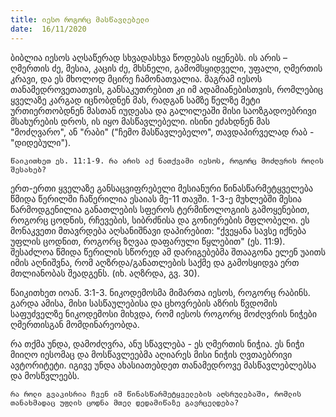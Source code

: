```yaml
---
title: იესო როგორც მასწავლებელი
date:  16/11/2020
---
```


ბიბლია იესოს აღსაწერად სხვადასხვა წოდებას იყენებს. ის არის – ღმერთის ძე, მესია, კაცის ძე, მხსნელი, გამომსყიდველი, უფალი, ღმერთის კრავი, და ეს მხოლოდ მცირე ჩამონათვალია. მაგრამ იესოს თანამედროვეთათვის, განსაკუთრებით კი იმ ადამიანებისთვის, რომლებიც ყველაზე კარგად იცნობდნენ მას, რადგან სამზე წელზე მეტი ურთიერთობდნენ მასთან იუდეასა და გალილეაში მისი საოზგადოებრივი მსახურების დროს, ის იყო მასწავლებელი. ისინი ეძახდნენ მას "მოძღვარო", ან "რაბი" ("ჩემო მასწავლებელო", თავდაპირველად რაბ - "დიდებული").

`წაიკითხეთ ეს. 11:1-9. რა არის აქ ნათქვამი იესოს, როგორც მოძღვრის როლის შესახებ?`

ერთ-ერთი ყველაზე განსაცვიფრებელი მესიანური წინასწარმეტყველება წმიდა წერილში ჩაწერილია ესაიას მე-11 თავში. 1-3-ე მუხლებში მესია წარმოდგენილია განათლების სფეროს ტერმინოლოგიის გამოყენებით, როგორც ცოდნის, რჩევების, სიბრძნისა და გონიერების მფლობელი. ეს მონაკვეთი მთავრდება აღსანიშნავი დაპირებით: "ქვეყანა სავსე იქნება უფლის ცოდნით, როგორც ზღვაა დაფარული წყლებით" (ეს. 11:9). შესაძლოა წმიდა წერილის სწორედ ამ დარიგებებმა შთააგონა ელენ უაითს იმის აღნიშვნა, რომ აღზრდა/განათლების საქმე და გამოსყიდვა ერთ მთლიანობას შეადგენს. (იხ. აღზრდა, გვ. 30).

წაიკითხეთ იოან. 3:1-3. ნიკოდემოსმა მიმართა იესოს, როგორც რაბინს. გარდა ამისა, მისი სასწაულებისა და ცხოვრების აზრის წვდომის საფუძველზე ნიკოდემოსი მიხვდა, რომ იესოს როგორც მოძღვრის ნიჭები ღმერთისგან მომდინარეობდა.

რა თქმა უნდა, დამოძღვრა, ანუ სწავლება - ეს ღმერთის ნიჭია. ეს ნიჭი მიიღო იესომაც და მოსწავლეებმა აღიარეს მისი ნიჭის ღვთაებრივი ავტორიტეტი. იგივე უნდა ახასიათებდეთ თანამედროვე მასწავლებლებსა და მოსწვლეებს.

`რა როლი გვაკისრია ჩვენ იმ წინასწარმეტყველების აღსრულებაში, რომლის თანახმადაც უფლის ცოდნა მთელ დედამიწაზე გავრცელდება?`